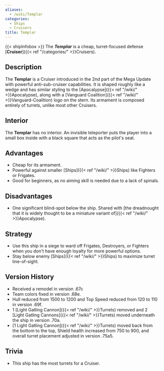 ```yaml
---
aliases:
  - /wiki/Templar
categories:
  - Ships
  - Cruisers
title: Templar
---
```


{{< shipInfobox >}} The **_Templar_** is a cheap, turret-focused defense [**Cruiser**]({{< ref "/categories/" >}}Cruisers).

## Description

The **Templar** is a Cruiser introduced in the 2nd part of the Mega Update with powerful anti-sub-cruiser capabilities. It is shaped roughly like a wedge and has similar styling to the [Apocalypse]({{< ref "/wiki/" >}}Apocalypse), along with a [Vanguard Coalition]({{< ref "/wiki/" >}}Vanguard-Coalition) logo on the stern. Its armament is composed entirely of turrets, unlike most other Cruisers.

## Interior

The **Templar** has no interior. An invisible teleporter puts the player into a small box inside with a black square that acts as the pilot's seat.

## Advantages

- Cheap for its armament.
- Powerful against smaller [Ships]({{< ref "/wiki/" >}}Ships) like Fighters or Frigates.
- Good for beginners, as no aiming skill is needed due to a lack of spinals.

## Disadvantages

- One significant blind-spot below the ship. Shared with [the dreadnought that it is widely thought to be a miniature variant of]({{< ref "/wiki/" >}}Apocalypse).

## Strategy

- Use this ship in a siege to ward off Frigates, Destroyers, or Fighters when you don't have enough loyalty for more powerful options.
- Stay below enemy [Ships]({{< ref "/wiki/" >}}Ships) to maximize turret line-of-sight.

## Version History

- Received a remodel in version .67c
- Team colors fixed in version .68e.
- Hull reduced from 1500 to 1200 and Top Speed reduced from 120 to 110 in version .69f.
- 1 [Light Gatling Cannon]({{< ref "/wiki/" >}}Turrets) removed and 2 [Light Gatling Cannons]({{< ref "/wiki/" >}}Turrets) moved underneath the ship in version .70a.
- [1 Light Gatling Cannon]({{< ref "/wiki/" >}}Turrets) moved back from the bottom to the top, Shield health increased from 750 to 900, and overall turret placement adjusted in version .75a5.

## Trivia

- This ship has the most turrets for a Cruiser.
